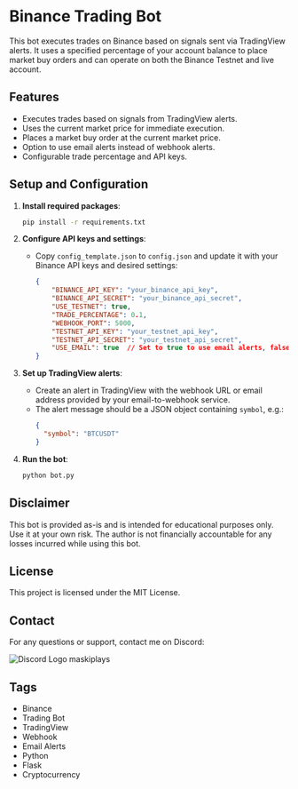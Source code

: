 # Binance Trading Bot

This bot executes trades on Binance based on signals sent via TradingView alerts. It uses a specified percentage of your account balance to place market buy orders and can operate on both the Binance Testnet and live account.

## Features

- Executes trades based on signals from TradingView alerts.
- Uses the current market price for immediate execution.
- Places a market buy order at the current market price.
- Option to use email alerts instead of webhook alerts.
- Configurable trade percentage and API keys.

## Setup and Configuration

1. **Install required packages**:
   ```sh
   pip install -r requirements.txt
   ```

2. **Configure API keys and settings**:
   - Copy `config_template.json` to `config.json` and update it with your Binance API keys and desired settings:
     ```json
     {
         "BINANCE_API_KEY": "your_binance_api_key",
         "BINANCE_API_SECRET": "your_binance_api_secret",
         "USE_TESTNET": true,
         "TRADE_PERCENTAGE": 0.1,
         "WEBHOOK_PORT": 5000,
         "TESTNET_API_KEY": "your_testnet_api_key",
         "TESTNET_API_SECRET": "your_testnet_api_secret",
         "USE_EMAIL": true  // Set to true to use email alerts, false to use webhook
     }
     ```

3. **Set up TradingView alerts**:
   - Create an alert in TradingView with the webhook URL or email address provided by your email-to-webhook service.
   - The alert message should be a JSON object containing `symbol`, e.g.:
     ```json
     {
       "symbol": "BTCUSDT"
     }
     ```

4. **Run the bot**:
   ```sh
   python bot.py
   ```

## Disclaimer

This bot is provided as-is and is intended for educational purposes only. Use it at your own risk. The author is not financially accountable for any losses incurred while using this bot.

## License

This project is licensed under the MIT License.

## Contact

For any questions or support, contact me on Discord:

![Discord Logo](https://camo.githubusercontent.com/466cd9b81abcedb1db7d8f6fcd75148b6728e1eb8e443ab320928e924b93a4e0/68747470733a2f2f696d672e736869656c64732e696f2f62616467652f446973636f72642d3732383944413f7374796c653d666f722d7468652d6261646765266c6f676f3d646973636f7264266c6f676f436f6c6f723d7768697465) maskiplays

## Tags

- Binance
- Trading Bot
- TradingView
- Webhook
- Email Alerts
- Python
- Flask
- Cryptocurrency